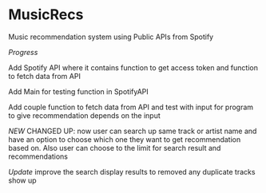 # MusicRecs

Music recommendation system using Public APIs from Spotify

_Progress_

Add Spotify API where it contains function to get access token and function to fetch data from API

Add Main for testing function in SpotifyAPI

Add couple function to fetch data from API and test with input for program to give recommendation depends on the input

_NEW_
CHANGED UP: now user can search up same track or artist name and have an option to choose which one they want to get recommendation based on. Also user can choose to the limit for search result and recommendations

_Update_
improve the search display results to removed any duplicate tracks show up
